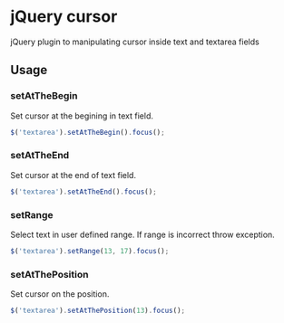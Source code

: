 jQuery cursor
=============

jQuery plugin to manipulating cursor inside text and textarea fields

Usage
-----

### setAtTheBegin

Set cursor at the begining in text field.

```js
$('textarea').setAtTheBegin().focus();
```

### setAtTheEnd

Set cursor at the end of text field.

```js
$('textarea').setAtTheEnd().focus();
```

### setRange

Select text in user defined range. If range is incorrect throw exception.

```js
$('textarea').setRange(13, 17).focus();
```

### setAtThePosition

Set cursor on the position.

```js
$('textarea').setAtThePosition(13).focus();
```
